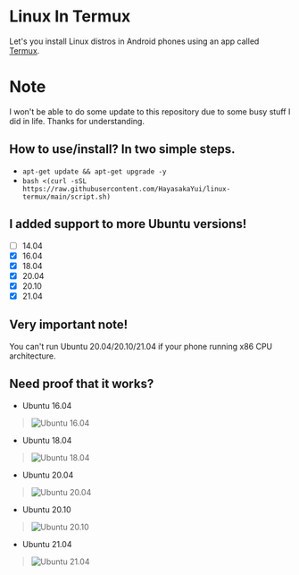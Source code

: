 # Linux In Termux
Let's you install Linux distros in Android phones using an app called [Termux](https://f-droid.org/repo/com.termux_114.apk).

# Note
I won't be able to do some update to this repository due to some busy stuff I did in life. Thanks for understanding.

## How to use/install? In two simple steps.
- `apt-get update && apt-get upgrade -y`
- `bash <(curl -sSL https://raw.githubusercontent.com/HayasakaYui/linux-termux/main/script.sh)` 

## I added support to more Ubuntu versions!
- [ ] 14.04
- [x] 16.04
- [x] 18.04
- [x] 20.04
- [x] 20.10
- [x] 21.04

## Very important note!
You can't run Ubuntu 20.04/20.10/21.04 if your phone running x86 CPU architecture.

## Need proof that it works?
- Ubuntu 16.04
> ![Ubuntu 16.04](https://github.com/HayasakaYui/linux-termux/blob/f18922641999f1a4f95432b0bb01c7e44d37185b/proof/ubuntu-16.04-proof.png)

- Ubuntu 18.04
> ![Ubuntu 18.04](https://github.com/HayasakaYui/linux-termux/blob/de471530c906b99dd0bd8f826a335d8679043802/proof/ubuntu-18.04-proof.png)

- Ubuntu 20.04
> ![Ubuntu 20.04](https://github.com/HayasakaYui/linux-termux/blob/de471530c906b99dd0bd8f826a335d8679043802/proof/ubuntu-20.04-proof.png)

- Ubuntu 20.10
> ![Ubuntu 20.10](https://github.com/HayasakaYui/linux-termux/blob/de471530c906b99dd0bd8f826a335d8679043802/proof/ubuntu-20.10-proof.png)

- Ubuntu 21.04
> ![Ubuntu 21.04](https://github.com/HayasakaYui/linux-termux/blob/de471530c906b99dd0bd8f826a335d8679043802/proof/ubuntu-21.04-proof.png)
